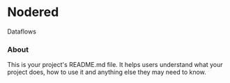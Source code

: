 Nodered
=======

Dataflows

### About

This is your project's README.md file. It helps users understand what your
project does, how to use it and anything else they may need to know.